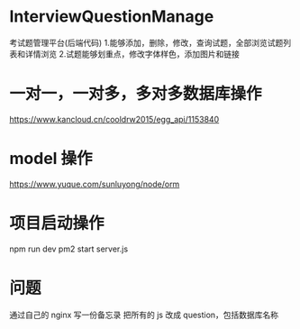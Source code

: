 # InterviewQuestionManage

考试题管理平台(后端代码) 1.能够添加，删除，修改，查询试题，全部浏览试题列表和详情浏览 2.试题能够划重点，修改字体样色，添加图片和链接

# 一对一，一对多，多对多数据库操作

https://www.kancloud.cn/cooldrw2015/egg_api/1153840

# model 操作

https://www.yuque.com/sunluyong/node/orm

# 项目启动操作

npm run dev
pm2 start server.js

# 问题

通过自己的 nginx 写一份备忘录
把所有的 js 改成 question，包括数据库名称
